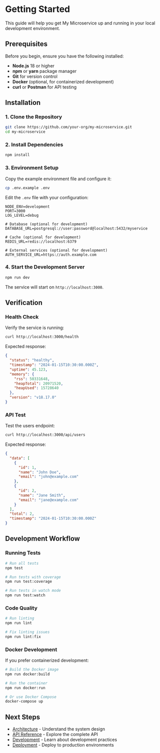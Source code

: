 # Getting Started

This guide will help you get My Microservice up and running in your local development environment.

## Prerequisites

Before you begin, ensure you have the following installed:

- **Node.js** 18 or higher
- **npm** or **yarn** package manager
- **Git** for version control
- **Docker** (optional, for containerized development)
- **curl** or **Postman** for API testing

## Installation

### 1. Clone the Repository

```bash
git clone https://github.com/your-org/my-microservice.git
cd my-microservice
```

### 2. Install Dependencies

```bash
npm install
```

### 3. Environment Setup

Copy the example environment file and configure it:

```bash
cp .env.example .env
```

Edit the `.env` file with your configuration:

```env
NODE_ENV=development
PORT=3000
LOG_LEVEL=debug

# Database (optional for development)
DATABASE_URL=postgresql://user:password@localhost:5432/myservice

# Cache (optional for development)
REDIS_URL=redis://localhost:6379

# External services (optional for development)
AUTH_SERVICE_URL=https://auth.example.com
```

### 4. Start the Development Server

```bash
npm run dev
```

The service will start on `http://localhost:3000`.

## Verification

### Health Check

Verify the service is running:

```bash
curl http://localhost:3000/health
```

Expected response:
```json
{
  "status": "healthy",
  "timestamp": "2024-01-15T10:30:00.000Z",
  "uptime": 45.123,
  "memory": {
    "rss": 50331648,
    "heapTotal": 20971520,
    "heapUsed": 15728640
  },
  "version": "v18.17.0"
}
```

### API Test

Test the users endpoint:

```bash
curl http://localhost:3000/api/users
```

Expected response:
```json
{
  "data": [
    {
      "id": 1,
      "name": "John Doe",
      "email": "john@example.com"
    },
    {
      "id": 2,
      "name": "Jane Smith",
      "email": "jane@example.com"
    }
  ],
  "total": 2,
  "timestamp": "2024-01-15T10:30:00.000Z"
}
```

## Development Workflow

### Running Tests

```bash
# Run all tests
npm test

# Run tests with coverage
npm run test:coverage

# Run tests in watch mode
npm run test:watch
```

### Code Quality

```bash
# Run linting
npm run lint

# Fix linting issues
npm run lint:fix
```

### Docker Development

If you prefer containerized development:

```bash
# Build the Docker image
npm run docker:build

# Run the container
npm run docker:run

# Or use Docker Compose
docker-compose up
```

## Next Steps

- [Architecture](architecture.md) - Understand the system design
- [API Reference](api-reference.md) - Explore the complete API
- [Development](development.md) - Learn about development practices
- [Deployment](deployment.md) - Deploy to production environments